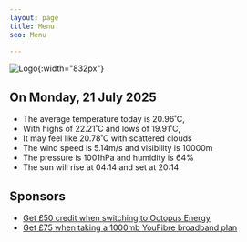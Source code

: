 ```yaml
---
layout: page
title: Menu
seo: Menu

---
```


![Logo](/images/logo.jpg){:width="832px"}

<!-- weather_marker starts -->
## On Monday, 21 July 2025

- The average temperature today is 20.96˚C,
- With highs of 22.21˚C and lows of 19.91˚C,
- It may feel like 20.78˚C with scattered clouds
- The wind speed is 5.14m/s and visibility is 10000m
- The pressure is 1001hPa and humidity is 64%
- The sun will rise at 04:14 and set at 20:14

<!-- weather_marker ends -->

## Sponsors

- [Get £50 credit when switching to Octopus Energy](https://bit.ly/3oD1nnS)
- [Get £75 when taking a 1000mb YouFibre broadband plan](https://aklam.io/91zWhU?)
